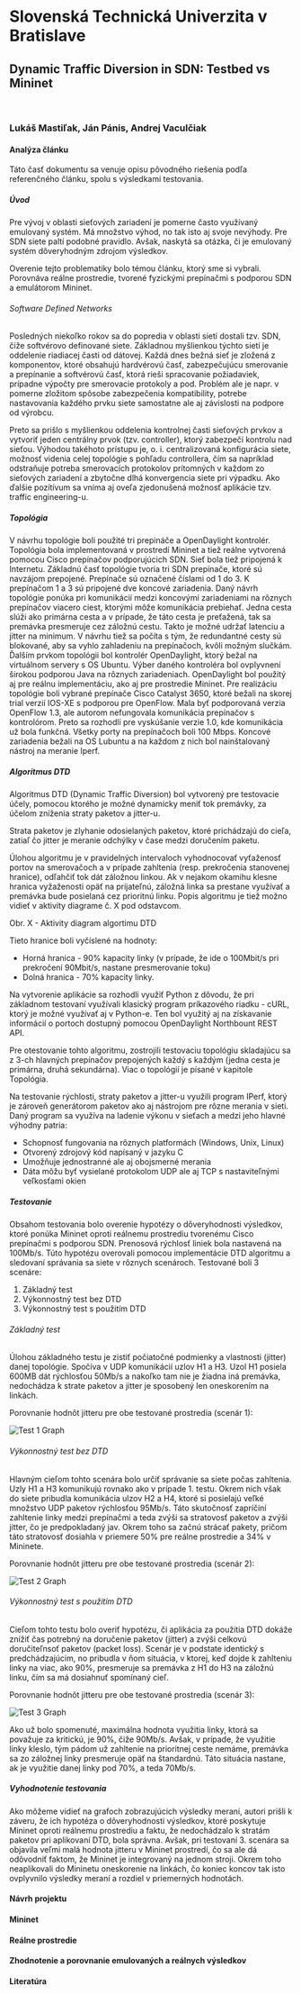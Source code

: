 # Slovenská Technická Univerzita v Bratislave
## Dynamic Traffic Diversion in SDN: Testbed vs Mininet
<br />

### Lukáš Mastiľak, Ján Pánis, Andrej Vaculčiak

#### Analýza článku
Táto časť dokumentu sa venuje opisu pôvodného riešenia podľa referenčného článku, spolu s výsledkami testovania.

##### Úvod
Pre vývoj v oblasti sieťových zariadení je pomerne často využívaný emulovaný systém. Má množstvo výhod, no tak isto aj svoje nevýhody. Pre SDN siete paltí podobné pravidlo. Avšak, naskytá sa otázka, či je emulovaný systém dôveryhodným zdrojom výsledkov.

Overenie tejto problematiky bolo témou článku, ktorý sme si vybrali. Porovnáva reálne prostredie, tvorené fyzickými prepínačmi s podporou SDN a emulátorom Mininet.

###### Software Defined Networks
Posledných niekoľko rokov sa do popredia v oblasti sietí dostali tzv. SDN, čiže softvérovo definované siete. Základnou myšlienkou týchto sietí je oddelenie riadiacej časti od dátovej. Každá dnes bežná sieť je zložená z komponentov, ktoré obsahujú hardvérovú časť, zabezpečujúcu smerovanie a prepínanie a softvérovú časť, ktorá rieši spracovanie požiadaviek, prípadne výpočty pre smerovacie protokoly a pod.
Problém ale je napr. v pomerne zložitom spôsobe zabezpečenia kompatibility, potrebe nastavovania každého prvku siete samostatne ale aj závislosti na podpore od výrobcu.

Preto sa prišlo s myšlienkou oddelenia kontrolnej časti sieťových prvkov a vytvoriť jeden centrálny prvok (tzv. controller), ktorý zabezpečí kontrolu nad sieťou. Výhodou takéhoto prístupu je, o. i. centralizovaná konfigurácia siete, možnosť videnia celej topológie s pohľadu controllera, čím sa napríklad odstraňuje potreba smerovacích protokolov prítomných v každom zo sieťových zariadení a zbytočne dlhá konvergencia siete pri výpadku. Ako ďalšie pozítívum sa vníma aj oveľa zjedonušená možnosť aplikácie tzv. traffic engineering-u. 

##### Topológia
V návrhu topológie boli použité tri prepináče a OpenDaylight kontrolér.
Topológia bola implementovaná v prostredí Mininet a tiež reálne vytvorená
pomocou Cisco prepínačov podporujúcich SDN.  Sieť bola tiež pripojená k
Internetu.
Základnú časť topológie tvoria tri SDN prepínače, ktoré sú navzájom prepojené.
Prepínače sú označené číslami od 1 do 3. K prepínačom 1 a 3 sú pripojené dve
koncové zariadenia. Daný návrh topológie ponúka pri komunikácií medzi koncovými
zariadeniami na rôznych prepínačov viacero ciest, ktorými môže komunikácia
prebiehať. Jedna cesta slúži ako primárna cesta a v prípade, že táto cesta je
preťažená, tak sa premávka presmeruje cez záložnú cestu. Takto je možné udržať
latenciu a jitter na minimum. V návrhu tiež sa počíta s tým, že redundantné
cesty sú blokované, aby sa vyhlo zahladeniu na prepínačoch, kvôli možným
slučkám.
Ďalším prvkom topológii bol kontrolér OpenDaylight, ktorý bežal na virtuálnom
servery s OS Ubuntu. Výber daného kontroléra bol ovplyvnení širokou podporou
Java na rôznych zariadeniach. OpenDaylight bol použitý aj pre reálnu
implementáciu, ako aj pre prostredie Mininet.
Pre realizáciu topológie boli vybrané prepínače Cisco Catalyst 3650, ktoré
bežali na skorej trial verzií IOS-XE s podporou pre OpenFlow. Mala byť
podporovaná verzia OpenFlow 1.3, ale autorom   nefungovala komunikácia
prepínačov s kontrolórom. Preto sa rozhodli pre vyskúšanie verzie 1.0, kde
komunikácia už bola funkčná.  Všetky porty na prepínačoch boli 100 Mbps. Koncové
zariadenia bežali na OS Lubuntu a na každom z nich bol nainštalovaný nástroj na
meranie Iperf. 
##### Algoritmus DTD
Algoritmus DTD (Dynamic Traffic Diversion) bol vytvorený pre testovacie účely, pomocou ktorého je možné dynamicky meniť tok premávky, za účelom zníženia straty paketov a jitter-u.

Strata paketov je zlyhanie odosielaných paketov, ktoré prichádzajú do cieľa, zatiaľ čo jitter je meranie odchýlky v čase medzi doručením paketu.

Úlohou algoritmu je v pravidelných intervaloch vyhodnocovať vyťaženosť portov na smerovačoch a v prípade zahltenia (resp. prekročenia stanovenej hranice), odľahčiť tok dát záložnou linkou. Ak v nejakom okamihu klesne hranica vyžaženosti opäť na prijateľnú, záložná linka sa prestane využívať a premávka bude posielaná cez prioritnú linku. Popis algoritmu je tiež možno vidieť v aktivity diagrame č. X pod odstavcom.

Obr. X - Aktivity diagram algortimu DTD

Tieto hranice boli vyčíslené na hodnoty:
* Horná hranica - 90% kapacity linky (v prípade, že ide o 100Mbit/s pri prekročení 90Mbit/s, nastane presmerovanie toku)
* Dolná hranica - 70% kapacity linky.

Na vytvorenie aplikácie sa rozhodli využiť Python z dôvodu, že pri základnom testovaní využívali klasický program príkazového riadku - cURL, ktorý je možné využívať aj v Python-e. Ten bol využitý aj na získavanie informácií o portoch dostupný pomocou OpenDaylight Northbount REST API.

Pre otestovanie tohto algoritmu, zostrojili testovaciu topológiu skladajúcu sa z 3-ch hlavných prepínačov prepojených každý s každým (jedna cesta je primárna, druhá sekundárna). Viac o topológií je písané v kapitole Topológia.

Na testovanie rýchlosti, straty paketov a jitter-u využili program IPerf, ktorý je zároveň generátorom paketov ako aj nástrojom pre rôzne merania v sieti. Daný program sa využíva na ladenie výkonu v sieťach a medzi jeho hlavné výhodny patria:
* Schopnosť fungovania na rôznych platformách (Windows, Unix, Linux)
* Otvorený zdrojový kód napísaný v jazyku C
* Umožňuje jednostranné ale aj obojsmerné merania
* Dáta môžu byť vysielané protokolom UDP ale aj TCP s nastaviteľnými veľkosťami okien

##### Testovanie
Obsahom testovania bolo overenie hypotézy o dôveryhodnosti výsledkov, ktoré ponúka Mininet oproti reálnemu prostrediu tvorenému Cisco prepínačmi s podporou SDN. Prenosová rýchlosť liniek bola nastavená na 100Mb/s.
Túto hypotézu overovali pomocou implementácie DTD algoritmu a sledovaní správania sa siete v rôznych scenároch.
Testované boli 3 scenáre:

1. Základný test
2. Výkonnostný test bez DTD
3. Výkonnostný test s použitím DTD

###### Základný test
Úlohou základného testu je zistiť počiatočné podmienky a vlastnosti (jitter) danej topológie. Spočíva v UDP komunikácií uzlov H1 a H3. Uzol H1 posiela 600MB dát rýchlosťou 50Mb/s a nakoľko tam nie je žiadna iná premávka, nedochádza k strate paketov a jitter je sposobený len oneskorením na linkách.

Porovnanie hodnôt jitteru pre obe testované prostredia (scenár 1):
 
![Test 1 Graph][test_1]

[test_1]: https://github.com/aks-2017/semestralne-zadania-semestralne-zadanie-xmastilak-xpanis-xvaculciak/blob/navrh_Andrej/docs/pictures/test_1.PNG

###### Výkonnostný test bez DTD
Hlavným cieľom tohto scenára bolo určiť správanie sa siete počas zahltenia. Uzly H1 a H3 komunikujú rovnako ako v prípade 1. testu. Okrem nich však do siete pribudla komunikácia ulzov H2 a H4, ktoré si posielajú veľké množstvo UDP paketov rýchlosťou 95Mb/s. Táto skutočnosť zapríčiní zahltenie linky medzi prepínačmi a teda zvýši sa stratovosť paketov a zvýši jitter, čo je predpokladaný jav. Okrem toho sa začnú strácať pakety, pričom táto stratovosť dosiahla v priemere 50% pre reálne prostredie a 34% v Mininete.

Porovnanie hodnôt jitteru pre obe testované prostredia (scenár 2):
 
![Test 2 Graph][test_2]

[test_2]: https://github.com/aks-2017/semestralne-zadania-semestralne-zadanie-xmastilak-xpanis-xvaculciak/blob/navrh_Andrej/docs/pictures/test_2.PNG

###### Výkonnostný test s použitím DTD
Cieľom tohto testu bolo overiť hypotézu, či aplikácia za použitia DTD dokáže znížiť čas potrebný na doručenie paketov (jitter) a zvýši celkovú doručiteľnsoť paketov (packet loss). Scenár je v podstate identický s predchádzajúcim, no pribudla v ňom situácia, v ktorej, keď dojde k zahlteniu linky na viac, ako 90%, presmeruje sa premávka z H1 do H3 na záložnú linku, čím sa má dosiahnuť spomínaný cieľ.

Porovnanie hodnôt jitteru pre obe testované prostredia (scenár 3):
 
![Test 3 Graph][test_3]

[test_3]: https://github.com/aks-2017/semestralne-zadania-semestralne-zadanie-xmastilak-xpanis-xvaculciak/blob/navrh_Andrej/docs/pictures/test_3.PNG

Ako už bolo spomenuté, maximálna hodnota využitia linky, ktorá sa považuje za kritickú, je 90%, čiže 90Mb/s. Avšak, v prípade, že využitie linky kleslo, tým pádom už zahltenie na prioritnej ceste nemáme, premávka sa zo záložnej linky presmeruje opäť na štandardnú. Táto situácia nastane, ak je využitie danej linky pod 70%, a teda 70Mb/s.

##### Vyhodnotenie testovania
Ako môžeme vidieť na grafoch zobrazujúcich výsledky meraní, autori prišli k záveru, že ich hypotéza o dôveryhodnosti výsledkov, ktoré poskytuje Mininet oproti reálnemu prostrediu a faktu, že nedochádzalo k stratám paketov pri aplikovaní DTD, bola správna. Avšak, pri testovaní 3. scenára sa objavila veľmi malá hodnota jitteru v Mininet prostredí, čo sa ale dá odôvodniť faktom, že Mininet je integrovaný na jednom stroji. Okrem toho neaplikovali do Mininetu oneskorenie na linkách, čo koniec koncov tak isto ovplyvnilo výsledky meraní a rozdiel v priemerných hodnotách.

#### Návrh projektu

#### Mininet

#### Reálne prostredie

#### Zhodnotenie a porovnanie emulovaných a reálnych výsledkov

#### Literatúra
